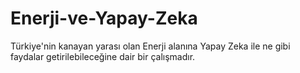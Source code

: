 # Enerji-ve-Yapay-Zeka
Türkiye'nin kanayan yarası olan Enerji alanına Yapay Zeka ile ne gibi faydalar getirilebileceğine dair bir çalışmadır.

